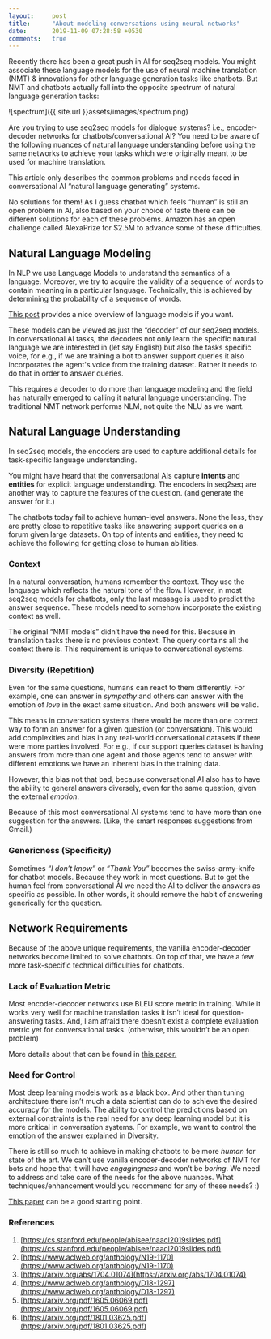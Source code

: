 ```yaml
---
layout:     post
title:      "About modeling conversations using neural networks"
date:       2019-11-09 07:28:58 +0530
comments:   true
---
```

Recently there has been a great push in AI for seq2seq models. You might associate these language models for the use of neural machine translation (NMT) & innovations for other language generation tasks like chatbots. But NMT and chatbots actually fall into the opposite spectrum of natural language generation tasks:

![spectrum]({{ site.url }}assets/images/spectrum.png)

Are you trying to use seq2seq models for dialogue systems? i.e., encoder-decoder networks for chatbots/conversational AI? You need to be aware of the following nuances of natural language understanding before using the same networks to achieve your tasks which were originally meant to be used for machine translation.

This article only describes the common problems and needs faced in conversational AI “natural language generating” systems.

No solutions for them! As I guess chatbot which feels “human” is still an open problem in AI, also based on your choice of taste there can be different solutions for each of these problems. Amazon has an open challenge called AlexaPrize for $2.5M to advance some of these difficulties.

## Natural Language Modeling

In NLP we use Language Models to understand the semantics of a language. Moreover, we try to acquire the validity of a sequence of words to contain meaning in a particular language. Technically, this is achieved by determining the probability of a sequence of words.

[This post](https://towardsdatascience.com/learning-nlp-language-models-with-real-data-cdff04c51c25) provides a nice overview of language models if you want.

These models can be viewed as just the “decoder” of our seq2seq models. In conversational AI tasks, the decoders not only learn the specific natural language we are interested in (let say English) but also the tasks specific voice, for e.g., if we are training a bot to answer support queries it also incorporates the agent's voice from the training dataset. Rather it needs to do that in order to answer queries.

This requires a decoder to do more than language modeling and the field has naturally emerged to calling it natural language understanding. The traditional NMT network performs NLM, not quite the NLU as we want.

## Natural Language Understanding

In seq2seq models, the encoders are used to capture additional details for task-specific language understanding.

You might have heard that the conversational AIs capture **intents** and **entities** for explicit language understanding. The encoders in seq2seq are another way to capture the features of the question. (and generate the answer for it.)

The chatbots today fail to achieve human-level answers. None the less, they are pretty close to repetitive tasks like answering support queries on a forum given large datasets. On top of intents and entities, they need to achieve the following for getting close to human abilities.

### Context

In a natural conversation, humans remember the context. They use the language which reflects the natural tone of the flow. However, in most seq2seq models for chatbots, only the last message is used to predict the answer sequence. These models need to somehow incorporate the existing context as well.

The original “NMT models” didn’t have the need for this. Because in translation tasks there is no previous context. The query contains all the context there is. This requirement is unique to conversational systems.

### Diversity (Repetition)

Even for the same questions, humans can react to them differently. For example, one can answer in _sympathy_ and others can answer with the emotion of _love_ in the exact same situation. And both answers will be valid.

This means in conversation systems there would be more than one correct way to form an answer for a given question (or conversation). This would add complexities and bias in any real-world conversational datasets if there were more parties involved. For e.g., if our support queries dataset is having answers from more than one agent and those agents tend to answer with different emotions we have an inherent bias in the training data.

However, this bias not that bad, because conversational AI also has to have the ability to general answers diversely, even for the same question, given the external _emotion_.

Because of this most conversational AI systems tend to have more than one suggestion for the answers. (Like, the smart responses suggestions from Gmail.)

### Genericness (Specificity)

Sometimes _“I don’t know”_ or _“Thank You”_ becomes the swiss-army-knife for chatbot models. Because they work in most questions. But to get the human feel from conversational AI we need the AI to deliver the answers as specific as possible. In other words, it should remove the habit of answering generically for the question.

## Network Requirements

Because of the above unique requirements, the vanilla encoder-decoder networks become limited to solve chatbots. On top of that, we have a few more task-specific technical difficulties for chatbots.

### Lack of Evaluation Metric

Most encoder-decoder networks use BLEU score metric in training. While it works very well for machine translation tasks it isn’t ideal for question-answering tasks. And, I am afraid there doesn’t exist a complete evaluation metric yet for conversational tasks. (otherwise, this wouldn’t be an open problem)

More details about that can be found in [this paper.](https://arxiv.org/pdf/1801.03625.pdf)

### Need for Control

Most deep learning models work as a black box. And other than tuning architecture there isn’t much a data scientist can do to achieve the desired accuracy for the models. The ability to control the predictions based on external constraints is the real need for any deep learning model but it is more critical in conversation systems. For example, we want to control the emotion of the answer explained in Diversity.

There is still so much to achieve in making chatbots to be more _human_ for state of the art. We can’t use vanilla encoder-decoder networks of NMT for bots and hope that it will have _engagingness_ and won’t be _boring_. We need to address and take care of the needs for the above nuances. What techniques/enhancement would you recommend for any of these needs? :)

[This paper](https://www.aclweb.org/anthology/N19-1170) can be a good starting point.

### References
1. [https://cs.stanford.edu/people/abisee/naacl2019slides.pdf](https://cs.stanford.edu/people/abisee/naacl2019slides.pdf)
1. [https://www.aclweb.org/anthology/N19-1170](https://www.aclweb.org/anthology/N19-1170)
1. [https://arxiv.org/abs/1704.01074](https://arxiv.org/abs/1704.01074)
1. [https://www.aclweb.org/anthology/D18-1297](https://www.aclweb.org/anthology/D18-1297)
1. [https://arxiv.org/pdf/1605.06069.pdf](https://arxiv.org/pdf/1605.06069.pdf)
1. [https://arxiv.org/pdf/1801.03625.pdf](https://arxiv.org/pdf/1801.03625.pdf)